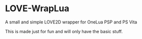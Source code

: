 # LOVE-WrapLua

A small and simple LOVE2D wrapper for OneLua PSP and PS Vita

This is made just for fun and will only have the basic stuff.
